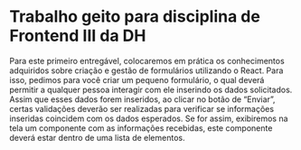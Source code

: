 # Trabalho geito para disciplina de Frontend III da DH

Para este primeiro entregável, colocaremos em prática os conhecimentos adquiridos sobre criação e gestão de formulários utilizando o React. Para isso, pedimos para você criar um pequeno formulário, o qual deverá permitir a qualquer pessoa interagir com ele inserindo os dados solicitados. Assim que esses dados forem inseridos, ao clicar no botão de “Enviar”, certas validações deverão ser realizadas para verificar se informações inseridas coincidem com os dados esperados. Se for assim, exibiremos na tela um componente com as informações recebidas, este componente deverá estar dentro de uma lista de elementos.